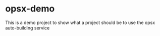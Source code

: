 # opsx-demo
This is a demo project to show what a project should be to use the opsx auto-building service
